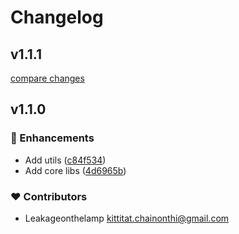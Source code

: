 # Changelog


## v1.1.1

[compare changes](https://github.com/Leakageonthelamp/nuxt-test-module/compare/v1.1.0...v1.1.1)

## v1.1.0


### 🚀 Enhancements

- Add utils ([c84f534](https://github.com/Leakageonthelamp/nuxt-test-module/commit/c84f534))
- Add core libs ([4d6965b](https://github.com/Leakageonthelamp/nuxt-test-module/commit/4d6965b))

### ❤️ Contributors

- Leakageonthelamp <kittitat.chainonthi@gmail.com>

